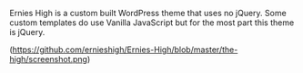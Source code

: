 Ernies High is a custom built WordPress theme that uses no jQuery. Some custom templates do use Vanilla JavaScript but for the most part this theme is jQuery.

 (https://github.com/ernieshigh/Ernies-High/blob/master/the-high/screenshot.png)

